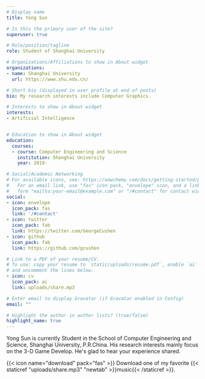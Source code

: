 ```yaml
---
# Display name
title: Yong Sun

# Is this the primary user of the site?
superuser: true

# Role/position/tagline
role: Student of Shanghai University

# Organizations/Affiliations to show in About widget
organizations:
- name: Shanghai University
  url: https://www.shu.edu.cn/

# Short bio (displayed in user profile at end of posts)
bio: My research interests include Computer Graphics.

# Interests to show in About widget
interests:
- Artificial Intelligence


# Education to show in About widget
education:
  courses:
  - course: Computer Engineering and Science
    institution: Shanghai University
    year: 2019-

# Social/Academic Networking
# For available icons, see: https://wowchemy.com/docs/getting-started/page-builder/#icons
#   For an email link, use "fas" icon pack, "envelope" icon, and a link in the
#   form "mailto:your-email@example.com" or "/#contact" for contact widget.
social:
- icon: envelope
  icon_pack: fas
  link: '/#contact'
- icon: twitter
  icon_pack: fab
  link: https://twitter.com/GeorgeCushen
- icon: github
  icon_pack: fab
  link: https://github.com/gcushen

# Link to a PDF of your resume/CV.
# To use: copy your resume to `static/uploads/resume.pdf`, enable `ai` icons in `params.toml`, 
# and uncomment the lines below.
- icon: cv
  icon_pack: ai
  link: uploads/share.mp3

# Enter email to display Gravatar (if Gravatar enabled in Config)
email: ""

# Highlight the author in author lists? (true/false)
highlight_name: true
---
```


Yong Sun is currently Student in the School of Computer Engineering and Science, Shanghai University, P.R.China.
His research interests mainly focus on the 3-D Game Develop.
He's glad to hear your experience shared.

{{< icon name="download" pack="fas" >}} Download one of my favorite {{< staticref "uploads/share.mp3" "newtab" >}}music{{< /staticref >}}.

